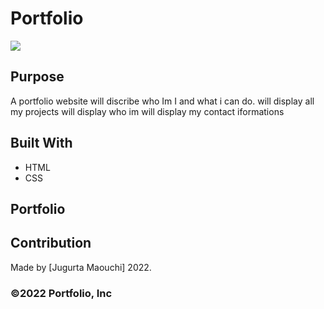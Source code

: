 # Portfolio
![](images\109-1090444_web-design-training-in-erode-web-design-logo)
## Purpose
A portfolio website will discribe who Im I and what i can do.
will display all my projects 
will display who im
will display my contact iformations 

## Built With
* HTML
* CSS

## Portfolio


## Contribution
Made by [Jugurta Maouchi]  2022.

### ©️2022 Portfolio, Inc 
